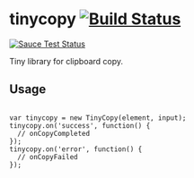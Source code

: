 # tinycopy [![Build Status](https://travis-ci.org/vvatanabe/tinycopy.svg)](https://travis-ci.org/vvatanabe/tinycopy)

[![Sauce Test Status](https://saucelabs.com/browser-matrix/vvatanabe.svg)](https://saucelabs.com/u/vvatanabe)

Tiny library for clipboard copy.

## Usage

```

var tinycopy = new TinyCopy(element, input);
tinycopy.on('success', function() {
  // onCopyCompleted
});
tinycopy.on('error', function() {
  // onCopyFailed
});

```